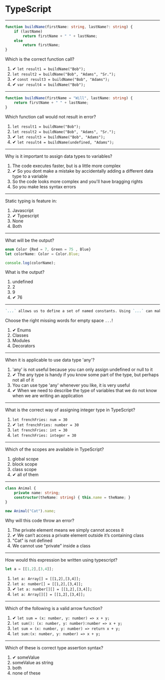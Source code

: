 # TypeScript

---
```typescript
function buildName(firstName: string, lastName?: string) {
    if (lastName)
        return firstName + " " + lastName;
    else
        return firstName;
}
```

Which is the correct function call?

1. ✔ `let result1 = buildName("Bob");`  
1. `let result2 = buildName("Bob", "Adams", "Sr.");`  
1. ✔ `const result3 = buildName("Bob", "Adams");`  
1. ✔ `var result4 = buildName("Bob");`

---
```typescript
function buildName(firstName = "Will", lastName: string) {
    return firstName + " " + lastName;
}
```

Which function call would not result in error?

1. `let result1 = buildName("Bob");`
1. `let result2 = buildName("Bob", "Adams", "Sr.");`
1. ✔ `let result3 = buildName("Bob", "Adams");`
1. ✔ `let result4 = buildName(undefined, "Adams");`

---
Why is it important to assign data types to variables?

1. The code executes faster, but is a little more complex
1. ✔ So you dont make a mistake by accidentally adding a different data type to a variable
1. So the code looks more complex and you'll have bragging rights
1. So you make less syntax errors

---
Static typing is feature in: 

1. Javascript
1. ✔ Typescript
1. None
1. Both

---
What will be the output?

```typescript
enum Color {Red = 7, Green = 75 , Blue}
let colorName: Color = Color.Blue;

console.log(colorName);
```

What is the output?

1. undefined
1. 2
1. 9
1. ✔ 76

---
```markdown
`...` allows us to define a set of named constants. Using `...` can make it easier to document intent, or create a set of distinct cases. TypeScript provides both numeric and string-based `...`.
```

Choose the right missing words for empty space `...`!

1. ✔ Enums
1. Classes
1. Modules
1. Decorators

---
When it is applicable to use data type 'any'?

1. 'any' is not useful because you can only assign undefined or null to it
1. ✔ The any type is handy if you know some part of the type, but perhaps not all of it
1. You can use type 'any' whenever you like, it is very useful
1. ✔ When we need to describe the type of variables that we do not know when we are writing an application

---
What is the correct way of assigning integer type in TypeScript?

1. `let frenchFries: num = 30`
1. ✔ `let frenchFries: number = 30`
1. `let frenchFries: int = 30`
1. `let frenchFries: integer = 30`

---
Which of the scopes are available in TypeScript?

1. global scope
1. block scope
1. class scope
1. ✔ all of them

---
```typescript
class Animal {
    private name: string;
    constructor(theName: string) { this.name = theName; }
}

new Animal("Cat").name;
```

Why will this code throw an error? 

1. The private element means we simply cannot access it
1. ✔ We can’t access a private element outside it’s containing class 
1. "Cat" is not defined
1. We cannot use "private" inside a class

---
How would this expression be written using typescript?

```javascript
let a = [[1,2],[3,4]];
``` 

1. `let a: Array[] = [[1,2],[3,4]];` 
1. `let a: number[] = [[1,2],[3,4]];`  
1. ✔ `let a: number[][] = [[1,2],[3,4]];` 
1. `let a: Array[][] = [[1,2],[3,4]];`

---
Which of the following is a valid arrow function?

1. ✔ `let sum = (x: number, y: number) => x + y;`
1. `let sum(): (x: number, y: number):number => x + y;`
1. `let sum = (x: number, y: number) => return x + y;`
1. `let sum:(x: number, y: number) => x + y;`

---
Which of these is correct type assertion syntax?

1. ✔ <string>someValue
1. someValue as string
1. both
1. none of these